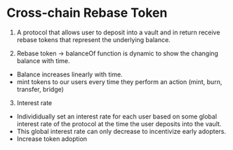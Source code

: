 # Cross-chain Rebase Token

1. A protocol that allows user to deposit into a vault and
   in return receive rebase tokens that represent the underlying balance.

2. Rebase token -> balanceOf function is dynamic to show the changing balance
   with time.

- Balance increases linearly with time.
- mint tokens to our users every time they perform an action (mint, burn, transfer, bridge)

3. Interest rate

- Individidually set an interest rate for each user
  based on some global interest rate of the protocol at the time the user deposits into the vault.
- This global interest rate can only decrease to incentivize early adopters.
- Increase token adoption
